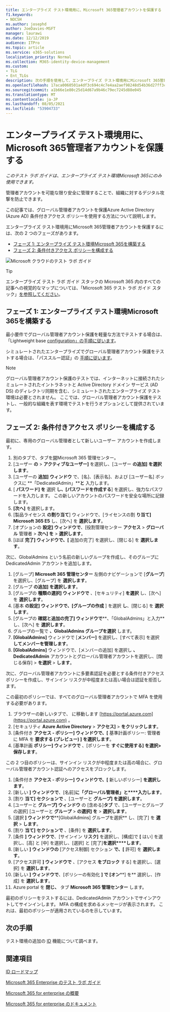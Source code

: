 ```yaml
---
title: エンタープライズ テスト環境用に、Microsoft 365管理者アカウントを保護する
f1.keywords:
- NOCSH
ms.author: josephd
author: JoeDavies-MSFT
manager: laurawi
ms.date: 12/12/2019
audience: ITPro
ms.topic: article
ms.service: o365-solutions
localization_priority: Normal
ms.collection: M365-identity-device-management
ms.custom:
- TLG
- Ent_TLGs
description: 次の手順を使用して、エンタープライズ テスト環境用にMicrosoft 365管理者アカウントを保護します。
ms.openlocfilehash: 17aca0060501a4df3c694c4c7e4aa2aef98248d54b36d27ff3c99780648274b5
ms.sourcegitcommit: a1b66e1e80c25d14d67a9b46c79ec7245d88e045
ms.translationtype: MT
ms.contentlocale: ja-JP
ms.lasthandoff: 08/05/2021
ms.locfileid: "53904733"
---
```

# <a name="protect-global-administrator-accounts-in-your-microsoft-365-for-enterprise-test-environment"></a>エンタープライズ テスト環境用に、Microsoft 365管理者アカウントを保護する

*このテスト ラボ ガイドは、エンタープライズ テスト環境Microsoft 365にのみ使用できます。*

管理者アカウントを可能な限り安全に管理することで、組織に対するデジタル攻撃を防止できます。 

この記事では、グローバル管理者アカウントを保護Azure Active Directory (Azure AD) 条件付きアクセス ポリシーを使用する方法について説明します。

エンタープライズ テスト環境用にMicrosoft 365管理者アカウントを保護するには、次の 2 つのフェーズがあります。
- [フェーズ 1: エンタープライズ テスト環境Microsoft 365を構築する](#phase-1-build-out-your-microsoft-365-for-enterprise-test-environment)
- [フェーズ 2: 条件付きアクセス ポリシーを構成する](#phase-2-configure-conditional-access-policies)

![Microsoft クラウドのテスト ラボ ガイド](../media/m365-enterprise-test-lab-guides/cloud-tlg-icon.png) 
    
> [!TIP]
> エンタープライズ テスト ラボ ガイド スタックの Microsoft 365 内のすべての記事への視覚的なマップについては、「Microsoft 365 テスト ラボ ガイド スタック」[を参照してください](../downloads/Microsoft365EnterpriseTLGStack.pdf)。

## <a name="phase-1-build-out-your-microsoft-365-for-enterprise-test-environment"></a>フェーズ 1: エンタープライズ テスト環境Microsoft 365を構築する

最小要件でグローバル管理者アカウント保護を軽量な方法でテストする場合は、「Lightweight base [configuration」の手順に従います](lightweight-base-configuration-microsoft-365-enterprise.md)。
  
シミュレートされたエンタープライズでグローバル管理者アカウント保護をテストする場合は、「パススルー認証」の [手順に従います](pass-through-auth-m365-ent-test-environment.md)。
  
> [!NOTE]
> グローバル管理者アカウント保護のテストでは、インターネットに接続されたシミュレートされたイントラネットと Active Directory ドメイン サービス (AD DS) のディレクトリ同期を含む、シミュレートされたエンタープライズ テスト環境は必要とされません。 ここでは、グローバル管理者アカウント保護をテストし、一般的な組織を表す環境でテストを行うオプションとして提供されています。 
  
## <a name="phase-2-configure-conditional-access-policies"></a>フェーズ 2: 条件付きアクセス ポリシーを構成する

最初に、専用のグローバル管理者として新しいユーザー アカウントを作成します。

1. 別のタブで、タブを[開](https://admin.microsoft.com/)Microsoft 365 管理センター。
2. [ユーザー **の**  >  **アクティブなユーザー]** を選択し、[ユーザー **の追加] を選択します**。
3. [ユーザーの **追加] ウィンドウ** で、[名]、[表示名]、および [ユーザー名] ボックスに **「DedicatedAdmin」****と** 入力します。
4. [ **パスワード] を** 選択 **し、[パスワードを作成する**] を選択し、強力なパスワードを入力します。 この新しいアカウントのパスワードを安全な場所に記録します。
5. **[次へ]** を選択します。
6. [製品ライセンス **の割り当て**] ウィンドウで、[ライセンスの割 **り当て] Microsoft 365 E5** し、[次へ] を **選択します**。
7. [オプションの **設定] ウィンドウで**、[役割管理センター **アクセス**  >  **グローバル** 管理者  >  **次へ] を**  >  **選択します**。
8. [ほぼ **完了] ウィンドウで、[** 追加の完了] を選択し、[閉じる] を **選択します**。

次に、GlobalAdmins という名前の新しいグループを作成し、そのグループに DedicatedAdmin アカウントを追加します。

1. [グループ] **Microsoft 365 管理センター** 左側のナビゲーションで [**グループ**] を選択し、[グループ] を **選択します**。
2. [グループ **の追加] を選択します**。
3. [グループの **種類の選択] ウィンドウで** 、[セキュリティ] **を選択** し、[次へ] を **選択します**。
4. [基本 **の設定] ウィンドウで、[グループの作成** ] を選択 **し**、[閉じる] を **選択します**。
5. [グループの **確認と追加の完了] ウィンドウで****、「GlobalAdmins」と入力** し、[次へ] を **選択します**。
7. グループの一覧で **、GlobalAdmins グループを選択** します。
8. **[GlobalAdmins]** ウィンドウで [**メンバー]** を選択し、[すべて表示] を選択 **してメンバーを管理します**。
9. **[GlobalAdmins]** ウィンドウで、[メンバーの追加] を選択し **、DedicatedAdmin** アカウントとグローバル管理者アカウントを選択し、[閉じる保存]  >  **を選択**  >  **します**。

次に、グローバル管理者アカウントに多要素認証を必要とする条件付きアクセス ポリシーを作成し、サインイン リスクが中程度または高い場合は認証を拒否します。

この最初のポリシーでは、すべてのグローバル管理者アカウントで MFA を使用する必要があります。

1. ブラウザーの新しいタブで、 に移動します [https://portal.azure.com](https://portal.azure.com) 。
2. [セキュリティ **Azure Active Directory**  >  **アクセス]**  >  **をクリックします**。
3. [条件付き **アクセス - ポリシー] ウィンドウで、[** 基準計画ポリシー: 管理者に MFA を **要求する (プレビュー) ] を選択します**。
4. [基準計画 **ポリシー] ウィンドウで** 、[ポリシーを **すぐに使用する] を選択>保存します**。

この 2 つ目のポリシーは、サインイン リスクが中程度または高の場合に、グローバル管理者アカウント認証へのアクセスをブロックします。

1. [条件付き **アクセス - ポリシー] ウィンドウで、[** 新しいポリシー] **を選択します**。
2. [新しい **] ウィンドウで**、[名前]**に「グローバル管理者」と****入力します**。
3. [割り **当て] セクションで** 、[ユーザーと **グループ] を選択します**。
4. [ユーザーと **グループ] ウィンドウ** の [含める]**タブ** で、[ユーザーとグループの選択] [ユーザーと **グループ**  >  **の選択] を**  >  **選択します**。
5. [選択 **] ウィンドウで****[GlobalAdmins] グループを選択** し、[完了] を **選択**  >  **します**。
6. [割り **当て] セクションで** 、[条件] を **選択します**。
7. [条件 **] ウィンドウで**、[サインイン **リスク]** を選択し、[構成]で **[** はい] を選択し、[高] と [中] を選択し、[選択] と [完了]**を選択****します**。 
8. [新しい **] ウィンドウの** [アクセス制御] セクション **で、[** 許可] を **選択します**。
9. [アクセス許可 **] ウィンドウで** 、[アクセス **をブロック** する] を選択し、[選択] を **選択します**。
10. [新しい **] ウィンドウで**、[ポリシーの有効化 **] で [オン****] を** 選択し、[作成] を **選択します**。
11. Azure portal を **閉じ、** タブ **Microsoft 365 管理センター** します。

最初のポリシーをテストするには、DedicatedAdmin アカウントでサインアウトしてサインインします。 MFA の構成を求めるメッセージが表示されます。 これは、最初のポリシーが適用されているのを示しています。

## <a name="next-step"></a>次の手順

テスト環境の追加の [ID](m365-enterprise-test-lab-guides.md#identity) 機能について調べます。

## <a name="see-also"></a>関連項目

[ID ロードマップ](identity-roadmap-microsoft-365.md)

[Microsoft 365 Enterprise のテスト ラボ ガイド](m365-enterprise-test-lab-guides.md)

[Microsoft 365 for enterprise の概要](microsoft-365-overview.md)

[Microsoft 365 for enterprise のドキュメント](/microsoft-365-enterprise/)